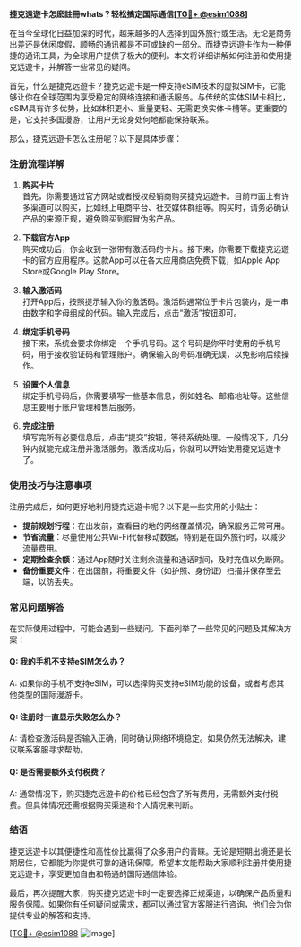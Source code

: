 **捷克遠遊卡怎麽註冊whats？轻松搞定国际通信[[TG💪+ @esim1088](https://t.me/s/esim1088)]**

在当今全球化日益加深的时代，越来越多的人选择到国外旅行或生活。无论是商务出差还是休闲度假，顺畅的通讯都是不可或缺的一部分。而捷克远遊卡作为一种便捷的通讯工具，为全球用户提供了极大的便利。本文将详细讲解如何注册和使用捷克远遊卡，并解答一些常见的疑问。

首先，什么是捷克远遊卡？捷克远遊卡是一种支持eSIM技术的虚拟SIM卡，它能够让你在全球范围内享受稳定的网络连接和通话服务。与传统的实体SIM卡相比，eSIM具有许多优势，比如体积更小、重量更轻、无需更换实体卡槽等。更重要的是，它支持多国漫游，让用户无论身处何地都能保持联系。

那么，捷克远遊卡怎么注册呢？以下是具体步骤：

### 注册流程详解

1. **购买卡片**  
   首先，你需要通过官方网站或者授权经销商购买捷克远遊卡。目前市面上有许多渠道可以购买，比如线上电商平台、社交媒体群组等。购买时，请务必确认产品的来源正规，避免购买到假冒伪劣产品。

2. **下载官方App**  
   购买成功后，你会收到一张带有激活码的卡片。接下来，你需要下载捷克远遊卡的官方应用程序。这款App可以在各大应用商店免费下载，如Apple App Store或Google Play Store。

3. **输入激活码**  
   打开App后，按照提示输入你的激活码。激活码通常位于卡片包装内，是一串由数字和字母组成的代码。输入完成后，点击“激活”按钮即可。

4. **绑定手机号码**  
   接下来，系统会要求你绑定一个手机号码。这个号码是你平时使用的手机号码，用于接收验证码和管理账户。确保输入的号码准确无误，以免影响后续操作。

5. **设置个人信息**  
   绑定手机号码后，你需要填写一些基本信息，例如姓名、邮箱地址等。这些信息主要用于账户管理和售后服务。

6. **完成注册**  
   填写完所有必要信息后，点击“提交”按钮，等待系统处理。一般情况下，几分钟内就能完成注册并激活服务。激活成功后，你就可以开始使用捷克远遊卡了。

### 使用技巧与注意事项

注册完成后，如何更好地利用捷克远遊卡呢？以下是一些实用的小贴士：

- **提前规划行程**：在出发前，查看目的地的网络覆盖情况，确保服务正常可用。
- **节省流量**：尽量使用公共Wi-Fi代替移动数据，特别是在国外旅行时，以减少流量费用。
- **定期检查余额**：通过App随时关注剩余流量和通话时间，及时充值以免断网。
- **备份重要文件**：在出国前，将重要文件（如护照、身份证）扫描并保存至云端，以防丢失。

### 常见问题解答

在实际使用过程中，可能会遇到一些疑问。下面列举了一些常见的问题及其解决方案：

#### Q: 我的手机不支持eSIM怎么办？
A: 如果你的手机不支持eSIM，可以选择购买支持eSIM功能的设备，或者考虑其他类型的国际漫游卡。

#### Q: 注册时一直显示失败怎么办？
A: 请检查激活码是否输入正确，同时确认网络环境稳定。如果仍然无法解决，建议联系客服寻求帮助。

#### Q: 是否需要额外支付税费？
A: 通常情况下，购买捷克远遊卡的价格已经包含了所有费用，无需额外支付税费。但具体情况还需根据购买渠道和个人情况来判断。

### 结语

捷克远遊卡以其便捷性和高性价比赢得了众多用户的青睐。无论是短期出境还是长期居住，它都能为你提供可靠的通讯保障。希望本文能帮助大家顺利注册并使用捷克远遊卡，享受更加自由和畅通的国际通信体验。

最后，再次提醒大家，购买捷克远遊卡时一定要选择正规渠道，以确保产品质量和服务保障。如果你有任何疑问或需求，都可以通过官方客服进行咨询，他们会为你提供专业的解答和支持。

[[TG💪+ @esim1088](https://t.me/s/esim1088) ![Image](https://i.postimg.cc/4NQfJmqS/Snipaste-2025-05-13-00-14-12.png)]
